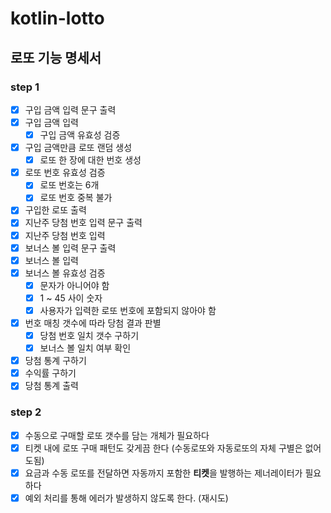 # kotlin-lotto

## 로또 기능 명세서

### step 1

- [x] 구입 금액 입력 문구 출력
- [x] 구입 금액 입력
    - [x] 구입 금액 유효성 검증
- [x] 구입 금액만큼 로또 랜덤 생성
    - [x] 로또 한 장에 대한 번호 생성
- [x] 로또 번호 유효성 검증
    - [x] 로또 번호는 6개
    - [x] 로또 번호 중복 불가
- [x] 구입한 로또 출력
- [x] 지난주 당첨 번호 입력 문구 출력
- [x] 지난주 당첨 번호 입력
- [x] 보너스 볼 입력 문구 출력
- [x] 보너스 볼 입력
- [x] 보너스 볼 유효성 검증
    - [x] 문자가 아니어야 함
    - [x] 1 ~ 45 사이 숫자
    - [x] 사용자가 입력한 로또 번호에 포함되지 않아야 함
- [x] 번호 매칭 갯수에 따라 당첨 결과 판별
    - [x] 당첨 번호 일치 갯수 구하기
    - [x] 보너스 볼 일치 여부 확인
- [x] 당첨 통계 구하기
- [x] 수익률 구하기
- [x] 당첨 통계 출력

### step 2

- [x] 수동으로 구매할 로또 갯수를 담는 개체가 필요하다
- [x] 티켓 내에 로또 구매 패턴도 갖게끔 한다 (수동로또와 자동로또의 자체 구별은 없어도됨)
- [x] 요금과 수동 로또를 전달하면 자동까지 포함한 **티켓**을 발행하는 제너레이터가 필요하다
- [x] 예외 처리를 통해 에러가 발생하지 않도록 한다. (재시도)